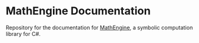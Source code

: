 # MathEngine Documentation

Repository for the documentation for [MathEngine](https://github.com/User0332/MathEngine), a symbolic computation library for C#.